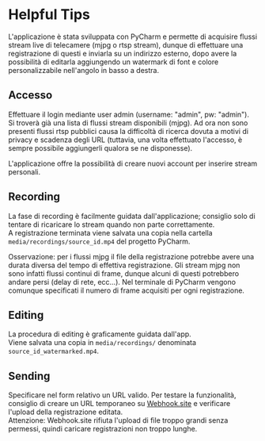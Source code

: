 # Helpful Tips

L'applicazione è stata sviluppata con PyCharm e permette di acquisire flussi stream live di telecamere (mjpg o rtsp stream), dunque di effettuare una registrazione di questi e inviarla su un indirizzo esterno, dopo avere la possibilità di editarla aggiungendo un watermark di font e colore personalizzabile nell'angolo in basso a destra.

## Accesso

Effettuare il login mediante user admin (username: "admin", pw: "admin").  
Si troverà già una lista di flussi stream disponibili (mjpg). Ad ora non sono presenti flussi rtsp pubblici causa la difficoltà di ricerca dovuta a motivi di privacy e scadenza degli URL (tuttavia, una volta effettuato l'accesso, è sempre possibile aggiungerli qualora se ne disponesse).

L'applicazione offre la possibilità di creare nuovi account per inserire stream personali.

## Recording

La fase di recording è facilmente guidata dall'applicazione; consiglio solo di tentare di ricaricare lo stream quando non parte correttamente.  
A registrazione terminata viene salvata una copia nella cartella `media/recordings/source_id.mp4` del progetto PyCharm.

Osservazione: per i flussi mjpg il file della registrazione potrebbe avere una durata diversa del tempo di effettiva registrazione. Gli stream mjpg non sono infatti flussi continui di frame, dunque 
              alcuni di questi potrebbero andare persi (delay di rete, ecc...). Nel terminale di PyCharm vengono comunque specificati il numero di frame acquisiti per ogni registrazione.

## Editing

La procedura di editing è graficamente guidata dall'app.  
Viene salvata una copia in `media/recordings/` denominata `source_id_watermarked.mp4`.

## Sending

Specificare nel form relativo un URL valido. Per testare la funzionalità, consiglio di creare un URL temporaneo su [Webhook.site](https://webhook.site/) e verificare l'upload della registrazione editata.  
Attenzione: Webhook.site rifiuta l'upload di file troppo grandi senza permessi, quindi caricare registrazioni non troppo lunghe.
